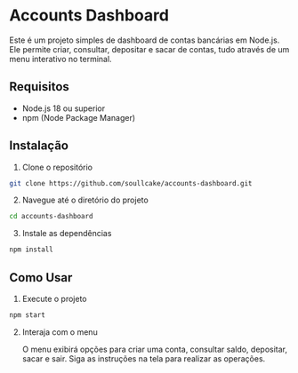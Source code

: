 # Accounts Dashboard

Este é um projeto simples de dashboard de contas bancárias em Node.js. Ele permite criar, consultar, depositar e sacar de contas, tudo através de um menu interativo no terminal.

## Requisitos

* Node.js 18 ou superior
* npm (Node Package Manager)

## Instalação

1. Clone o repositório
```bash
git clone https://github.com/soullcake/accounts-dashboard.git
```

2. Navegue até o diretório do projeto
```bash
cd accounts-dashboard
```

3. Instale as dependências
```bash
npm install
```

## Como Usar

1. Execute o projeto
```bash
npm start
```

2. Interaja com o menu

    O menu exibirá opções para criar uma conta, consultar saldo, depositar, sacar e sair. Siga as instruções na tela para realizar as operações.